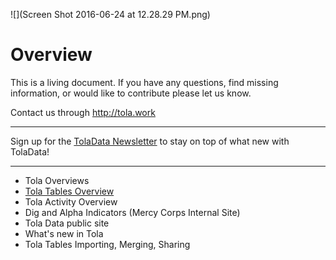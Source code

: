 ![](Screen Shot 2016-06-24 at 12.28.29 PM.png)
# Overview

This is a living document. If you have any questions, find missing information, or would like to contribute please let us know.

Contact us through http://tola.work


---
Sign up for the [TolaData Newsletter](http://toladata.us12.list-manage1.com/subscribe?u=e34c5be0454e41216568f68e6&id=c7456e1c60) to stay on top of what new with TolaData!


---

* Tola Overviews
* [Tola Tables Overview](https://www.gitbook.com/book/karrlasandstrom/tola-data/edit#/edit/master/tola_table_overview.md)
* Tola Activity Overview
* Dig and Alpha Indicators (Mercy Corps Internal Site)
* Tola Data public site
* What's new in Tola
* Tola Tables  Importing, Merging, Sharing











